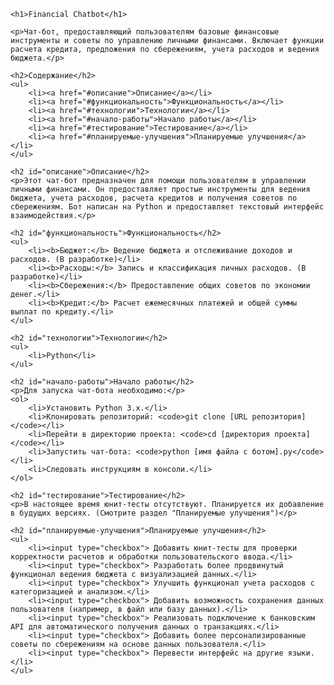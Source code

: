 

    <h1>Financial Chatbot</h1>

    <p>Чат-бот, предоставляющий пользователям базовые финансовые инструменты и советы по управлению личными финансами. Включает функции расчета кредита, предложения по сбережениям, учета расходов и ведения бюджета.</p>

    <h2>Содержание</h2>
    <ul>
        <li><a href="#описание">Описание</a></li>
        <li><a href="#функциональность">Функциональность</a></li>
        <li><a href="#технологии">Технологии</a></li>
        <li><a href="#начало-работы">Начало работы</a></li>
        <li><a href="#тестирование">Тестирование</a></li>
        <li><a href="#планируемые-улучшения">Планируемые улучшения</a></li>
    </ul>

    <h2 id="описание">Описание</h2>
    <p>Этот чат-бот предназначен для помощи пользователям в управлении личными финансами. Он предоставляет простые инструменты для ведения бюджета, учета расходов, расчета кредитов и получения советов по сбережениям. Бот написан на Python и предоставляет текстовый интерфейс взаимодействия.</p>

    <h2 id="функциональность">Функциональность</h2>
    <ul>
        <li><b>Бюджет:</b> Ведение бюджета и отслеживание доходов и расходов. (В разработке)</li>
        <li><b>Расходы:</b> Запись и классификация личных расходов. (В разработке)</li>
        <li><b>Сбережения:</b> Предоставление общих советов по экономии денег.</li>
        <li><b>Кредит:</b> Расчет ежемесячных платежей и общей суммы выплат по кредиту.</li>
    </ul>

    <h2 id="технологии">Технологии</h2>
    <ul>
        <li>Python</li>
    </ul>

    <h2 id="начало-работы">Начало работы</h2>
    <p>Для запуска чат-бота необходимо:</p>
    <ol>
        <li>Установить Python 3.x.</li>
        <li>Клонировать репозиторий: <code>git clone [URL репозитория]</code></li>
        <li>Перейти в директорию проекта: <code>cd [директория проекта]</code></li>
        <li>Запустить чат-бота: <code>python [имя файла с ботом].py</code></li>
        <li>Следовать инструкциям в консоли.</li>
    </ol>

    <h2 id="тестирование">Тестирование</h2>
    <p>В настоящее время юнит-тесты отсутствуют. Планируется их добавление в будущих версиях. (Смотрите раздел "Планируемые улучшения")</p>

    <h2 id="планируемые-улучшения">Планируемые улучшения</h2>
    <ul>
        <li><input type="checkbox"> Добавить юнит-тесты для проверки корректности расчетов и обработки пользовательского ввода.</li>
        <li><input type="checkbox"> Разработать более продвинутый функционал ведения бюджета с визуализацией данных.</li>
        <li><input type="checkbox"> Улучшить функционал учета расходов с категоризацией и анализом.</li>
        <li><input type="checkbox"> Добавить возможность сохранения данных пользователя (например, в файл или базу данных).</li>
        <li><input type="checkbox"> Реализовать подключение к банковским API для автоматического получения данных о транзакциях.</li>
        <li><input type="checkbox"> Добавить более персонализированные советы по сбережениям на основе данных пользователя.</li>
        <li><input type="checkbox"> Перевести интерфейс на другие языки.</li>
    </ul>

</body>
</html>
